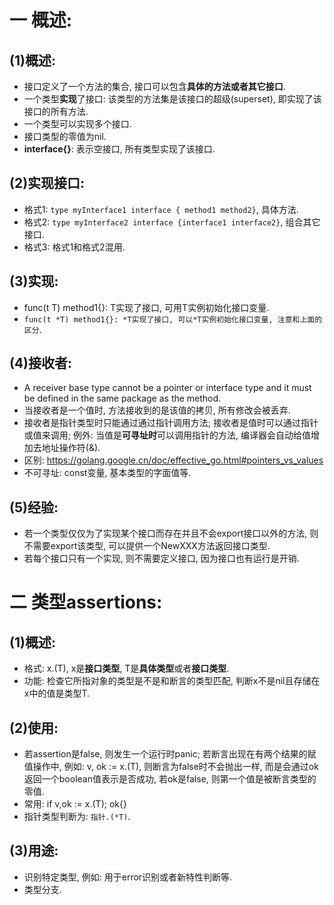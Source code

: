 # 一 概述:
## (1)概述:
- 接口定义了一个方法的集合, 接口可以包含**具体的方法或者其它接口**.
- 一个类型**实现**了接口: 该类型的方法集是该接口的超级(superset), 即实现了该接口的所有方法.
- 一个类型可以实现多个接口.
- 接口类型的零值为nil.
- **interface{}**: 表示空接口, 所有类型实现了该接口.

## (2)实现接口:
- 格式1: `type myInterface1 interface { method1 method2}`, 具体方法.
- 格式2: `type myInterface2 interface {interface1 interface2}`, 组合其它接口.
- 格式3: 格式1和格式2混用.

## (3)实现:
- func(t T) method1{}: T实现了接口, 可用T实例初始化接口变量.
- `func(t *T) method1{}: *T实现了接口, 可以*T实例初始化接口变量, 注意和上面的区分`.

## (4)接收者:
- A receiver base type cannot be a pointer or interface type and it must be defined in the same package as the method.
- 当接收者是一个值时, 方法接收到的是该值的拷贝, 所有修改会被丢弃.
- 接收者是指针类型时只能通过通过指针调用方法; 接收者是值时可以通过指针或值来调用; 例外: 当值是**可寻址时**可以调用指针的方法, 编译器会自动给值增加去地址操作符(&).
- 区别: https://golang.google.cn/doc/effective_go.html#pointers_vs_values
- 不可寻址: const变量, 基本类型的字面值等.

## (5)经验:
- 若一个类型仅仅为了实现某个接口而存在并且不会export接口以外的方法, 则不需要export该类型, 可以提供一个NewXXX方法返回接口类型.
- 若每个接口只有一个实现, 则不需要定义接口, 因为接口也有运行是开销.

# 二 类型assertions:
## (1)概述:
- 格式: x.(T), x是**接口类型**, T是**具体类型**或者**接口类型**.
- 功能: 检查它所指对象的类型是不是和断言的类型匹配, 判断x不是nil且存储在x中的值是类型T.

## (2)使用:
- 若assertion是false, 则发生一个运行时panic; 若断言出现在有两个结果的赋值操作中, 例如: v, ok := x.(T), 则断言为false时不会抛出一样, 而是会通过ok返回一个boolean值表示是否成功, 若ok是false, 则第一个值是被断言类型的零值.
- 常用: if v,ok := x.(T); ok{}
- 指针类型判断为: `指针.(*T)`.

## (3)用途:
- 识别特定类型, 例如: 用于error识别或者新特性判断等.
- 类型分支.
